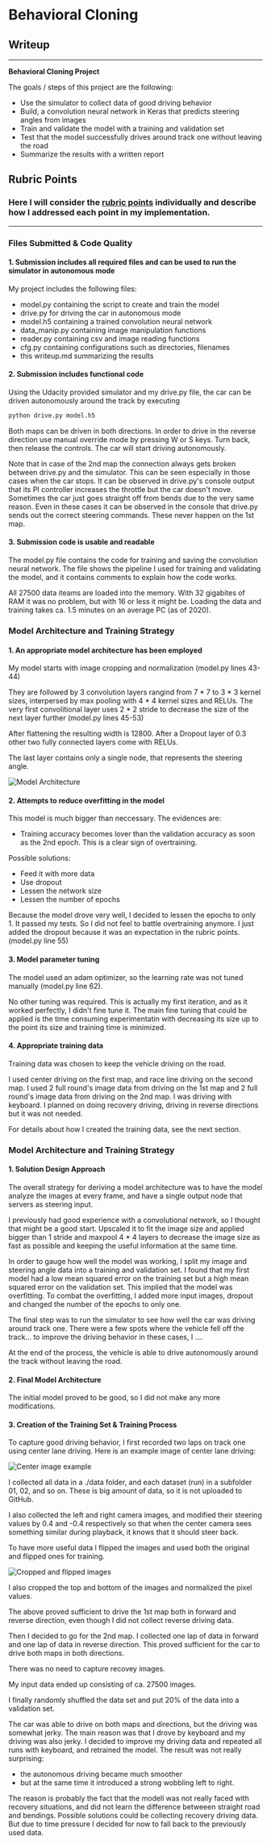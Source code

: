 # **Behavioral Cloning** 

## Writeup

---

**Behavioral Cloning Project**

The goals / steps of this project are the following:
* Use the simulator to collect data of good driving behavior
* Build, a convolution neural network in Keras that predicts steering angles from images
* Train and validate the model with a training and validation set
* Test that the model successfully drives around track one without leaving the road
* Summarize the results with a written report


[//]: # (Image References)

[image1]: ./doc/model.jpg "Model Architecture"
[image2]: ./doc/center.jpg "Center Image"
[image3]: ./doc/preprocessed_images.jpg "Cropped and flipped images"

## Rubric Points
### Here I will consider the [rubric points](https://review.udacity.com/#!/rubrics/432/view) individually and describe how I addressed each point in my implementation.  

---
### Files Submitted & Code Quality

#### 1. Submission includes all required files and can be used to run the simulator in autonomous mode

My project includes the following files:
* model.py containing the script to create and train the model
* drive.py for driving the car in autonomous mode
* model.h5 containing a trained convolution neural network 
* data_manip.py containing image manipulation functions
* reader.py containing csv and image reading functions
* cfg.py containing configurations such as directories, filenames
* this writeup.md summarizing the results


#### 2. Submission includes functional code
Using the Udacity provided simulator and my drive.py file, the car can be driven autonomously around the track by executing 
```sh
python drive.py model.h5
```
Both maps can be driven in both directions. In order to drive in the reverse direction use manual override mode by pressing W or S keys. Turn back, then release the controls. The car will start driving autonomously.

Note that in case of the 2nd map the connection always gets broken between drive.py and the simulator. This can be seen especially in those cases when the car stops. It can be observed in drive.py's console output that its PI controller increases the throttle but the car doesn't move. Sometimes the car just goes straight off from bends due to the very same reason. Even in these cases it can be observed in the console that drive.py sends out the correct steering commands. These never happen on the 1st map.

#### 3. Submission code is usable and readable

The model.py file contains the code for training and saving the convolution neural network. The file shows the pipeline I used for training and validating the model, and it contains comments to explain how the code works.

All 27500 data iteams are loaded into the memory. With 32 gigabites of RAM it was no problem, but with 16 or less it might be. Loading the data and training takes ca. 1.5 minutes on an average PC (as of 2020).

### Model Architecture and Training Strategy

#### 1. An appropriate model architecture has been employed

My model starts with image cropping and normalization (model.py lines 43-44) 

They are followed by 3 convolution layers rangind from 7 * 7 to 3 * 3 kernel sizes, interpersed by max pooling with 4 * 4 kernel sizes and RELUs. The very first convolitional layer uses 2 * 2 stride to decrease the size of the next layer further (model.py lines 45-53)

After flattening the resulting width is 12800. After a Dropout layer of 0.3 other two fully connected layers come with RELUs.

The last layer contains only a single node, that represents the steering angle.

![Model Architecture][image1]


#### 2. Attempts to reduce overfitting in the model

This model is much bigger than neccessary. The evidences are:
* Training accuracy becomes lover than the validation accuracy as soon as the 2nd epoch. This is a clear sign of overtraining.

Possible solutions:
* Feed it with more data
* Use dropout
* Lessen the network size
* Lessen the number of epochs

Because the model drove very well, I decided to lessen the epochs to only 1. It passed my tests. So I did not feel to battle overtraining anymore. I just added the dropout because it was an expectation in the rubric points. (model.py line 55) 


#### 3. Model parameter tuning

The model used an adam optimizer, so the learning rate was not tuned manually (model.py line 62).

No other tuning was required. This is actually my first iteration, and as it worked perfectly, I didn't fine tune it. The main fine tuning that could be applied is the time consuming experimentatin with decreasing its size up to the point its size and training time is minimized.

#### 4. Appropriate training data

Training data was chosen to keep the vehicle driving on the road.

I used center driving on the first map, and race line driving on the second map. I used 2 full round's image data from driving on the 1st map and 2 full round's image data from driving on the 2nd map. I was driving with keyboard. I planned on doing recovery driving, driving in reverse directions but it was not needed. 

For details about how I created the training data, see the next section. 

### Model Architecture and Training Strategy

#### 1. Solution Design Approach

The overall strategy for deriving a model architecture was to have the model analyze the images at every frame, and have a single output node that servers as steering input.

I previously had good experience with a convolutional network, so I thought that might be a good start. Upscaled it to fit the image size and applied bigger than 1 stride and maxpool 4 * 4 layers to decrease the image size as fast as possible and keeping the useful information at the same time.

In order to gauge how well the model was working, I split my image and steering angle data into a training and validation set. I found that my first model had a low mean squared error on the training set but a high mean squared error on the validation set. This implied that the model was overfitting. To combat the overfitting, I added more input images, dropout and changed the number of the epochs to only one.

The final step was to run the simulator to see how well the car was driving around track one. There were a few spots where the vehicle fell off the track... to improve the driving behavior in these cases, I ....

At the end of the process, the vehicle is able to drive autonomously around the track without leaving the road.

#### 2. Final Model Architecture

The initial model proved to be good, so I did not make any more modifications.

#### 3. Creation of the Training Set & Training Process

To capture good driving behavior, I first recorded two laps on track one using center lane driving. Here is an example image of center lane driving:  

![Center image example][image2]

I collected all data in a ./data folder, and each dataset (run) in a subfolder 01, 02, and so on. These is big amount of data, so it is not uploaded to GitHub.

I also collected the left and right camera images, and modified their steering values by 0.4 and -0.4 respectively so that when the center camera sees something similar during playback, it knows that it should steer back.

To have more useful data I flipped the images and used both the original and flipped ones for training.

![Cropped and flipped images][image3]

I also cropped the top and bottom of the images and normalized the pixel values.

The above proved sufficient to drive the 1st map both in forward and reverse direction, even though I did not collect reverse driving data. 

Then I decided to go for the 2nd map. I collected one lap of data in forward and one lap of data in reverse direction. This proved sufficient for the car to drive both maps in both directions.

There was no need to capture recovey images.

My input data ended up consisting of ca. 27500 images.

I finally randomly shuffled the data set and put 20% of the data into a validation set. 

The car was able to drive on both maps and directions, but the driving was somewhat jerky. The main reason was that I drove by keyboard and my driving was also jerky. I decided to improve my driving data and repeated all runs with keyboard, and retrained the model. The result was not really surprising:
* the autonomous driving became much smoother
* but at the same time it introduced a strong wobbling left to right.

The reason is probably the fact that the modell was not really faced with recovery situations, and did not learn the difference betweeen straight road and bendings. Possible solutions could be collecting recovery driving data. But due to time pressure I decided for now to fall back to the previously used data. 
